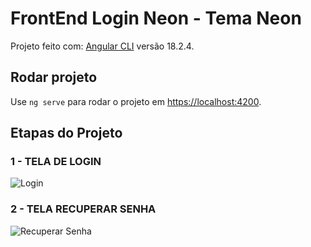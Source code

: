# FrontEnd Login Neon - Tema Neon

Projeto feito com: [Angular CLI](https://github.com/angular/angular-cli) versão 18.2.4.

## Rodar projeto

Use `ng serve` para rodar o projeto em [https://localhost:4200](https://localhost:4200).

## Etapas do Projeto

### 1 - TELA DE LOGIN
![Login](https://s11.gifyu.com/images/SA3iI.gif)

### 2 - TELA RECUPERAR SENHA
![Recuperar Senha](https://s11.gifyu.com/images/SA3iQ.gif)
